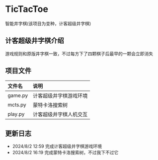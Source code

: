 # TicTacToe
智能井字棋(该项目为变种，计客超级井字棋)

## 计客超级井字棋介绍

游戏规则和原版井字棋一致，不过每方下了四颗棋子后最早的一颗会立即消失

## 项目文件

| 文件名 | 说明 |
| :--- | :--- |
|game.py|计客超级井字棋游戏环境|
|mcts.py|蒙特卡洛搜索树|
|play.py|计客超级井字棋人机交互|

## 更新日志

- 2024/8/2 12:59 完成计客超级井字棋游戏环境
- 2024/8/2 16:19 完成蒙特卡洛搜索树，不过我下不过它
